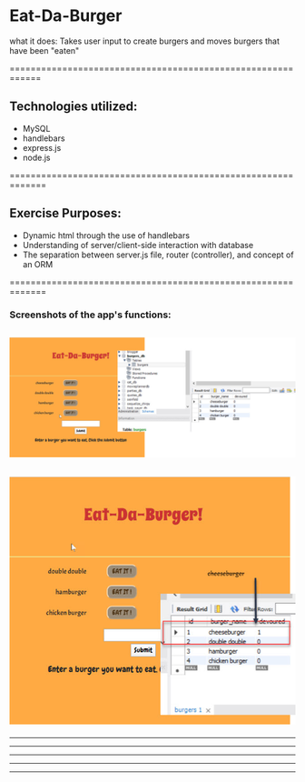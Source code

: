 # Eat-Da-Burger

what it does:
Takes user input to create burgers and moves burgers that have been "eaten"

============================================================
## Technologies utilized:
- MySQL
- handlebars
- express.js
- node.js

=============================================================
## Exercise Purposes:
- Dynamic html through the use of handlebars
- Understanding of server/client-side interaction with database
- The separation between server.js file, router (controller), and concept of an ORM

=============================================================
### Screenshots of the app's functions:


![initial load](/README/screenshot_2.jpg)
--------------------------------------------------------------
![click "eat it"](/README/screenshot_3.jpg)
--------------------------------------------------------------

--------------------------------------------------------------

--------------------------------------------------------------

--------------------------------------------------------------

--------------------------------------------------------------

--------------------------------------------------------------

